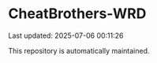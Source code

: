 # CheatBrothers-WRD

Last updated: 2025-07-06 00:11:26

This repository is automatically maintained.

